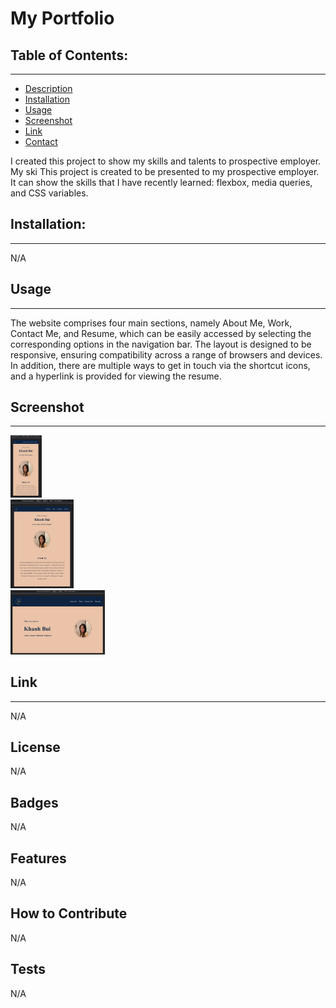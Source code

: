 # My Portfolio

## Table of Contents:
---

- [Description](#description)
- [Installation](#installation)
- [Usage](#usage)
- [Screenshot](#screenshot)
- [Link](#link)
- [Contact](#contact)

I created this project to show my skills and talents to prospective employer. My ski
This project is created to be presented to my prospective employer. It can show the skills that I have recently learned: flexbox, media queries, and CSS variables.


## Installation:
---
N/A


## Usage
---
The website comprises four main sections, namely About Me, Work, Contact Me, and Resume, which can be easily accessed by selecting the corresponding options in the navigation bar. The layout is designed to be responsive, ensuring compatibility across a range of browsers and devices. In addition, there are multiple ways to get in touch via the shortcut icons, and a hyperlink is provided for viewing the resume.

## Screenshot
---
<img src="./assets/images/1.png" alt="screeenshot" width="10%" height="10%">
<br>
<img src="./assets/images/2.png" alt="screeenshot" width="20%" height="20%">
<br>
<img src="./assets/images/3.png" alt="screeenshot" width="30%" height="30%">




## Link
---
N/A

## License

N/A

## Badges

N/A

## Features

N/A

## How to Contribute

N/A

## Tests

N/A